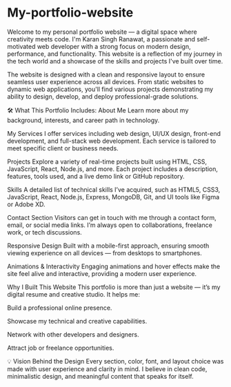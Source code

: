 # My-portfolio-website
Welcome to my personal portfolio website — a digital space where creativity meets code. I'm Karan Singh Ranawat, a passionate and self-motivated web developer with a strong focus on modern design, performance, and functionality. This website is a reflection of my journey in the tech world and a showcase of the skills and projects I've built over time.

The website is designed with a clean and responsive layout to ensure seamless user experience across all devices. From static websites to dynamic web applications, you'll find various projects demonstrating my ability to design, develop, and deploy professional-grade solutions.

🛠️ What This Portfolio Includes:
About Me
Learn more about my background, interests, and career path in technology.

My Services
I offer services including web design, UI/UX design, front-end development, and full-stack web development. Each service is tailored to meet specific client or business needs.

Projects
Explore a variety of real-time projects built using HTML, CSS, JavaScript, React, Node.js, and more. Each project includes a description, features, tools used, and a live demo link or GitHub repository.

Skills
A detailed list of technical skills I’ve acquired, such as HTML5, CSS3, JavaScript, React, Node.js, Express, MongoDB, Git, and UI tools like Figma or Adobe XD.

Contact Section
Visitors can get in touch with me through a contact form, email, or social media links. I’m always open to collaborations, freelance work, or tech discussions.

Responsive Design
Built with a mobile-first approach, ensuring smooth viewing experience on all devices — from desktops to smartphones.

Animations & Interactivity
Engaging animations and hover effects make the site feel alive and interactive, providing a modern user experience.

 Why I Built This Website
This portfolio is more than just a website — it’s my digital resume and creative studio. It helps me:

Build a professional online presence.

Showcase my technical and creative capabilities.

Network with other developers and designers.

Attract job or freelance opportunities.

💡 Vision Behind the Design
Every section, color, font, and layout choice was made with user experience and clarity in mind. I believe in clean code, minimalistic design, and meaningful content that speaks for itself.
